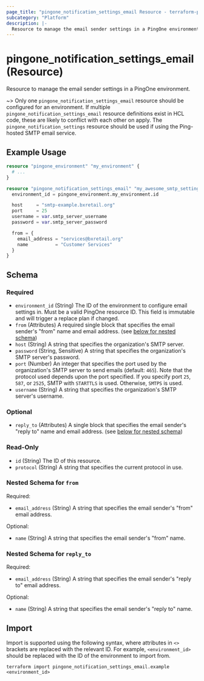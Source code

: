 ```yaml
---
page_title: "pingone_notification_settings_email Resource - terraform-provider-pingone"
subcategory: "Platform"
description: |-
  Resource to manage the email sender settings in a PingOne environment.
---
```


# pingone_notification_settings_email (Resource)

Resource to manage the email sender settings in a PingOne environment.

~> Only one `pingone_notification_settings_email` resource should be configured for an environment.  If multiple `pingone_notification_settings_email` resource definitions exist in HCL code, these are likely to conflict with each other on apply. The `pingone_notification_settings` resource should be used if using the Ping-hosted SMTP email service.

## Example Usage

```terraform
resource "pingone_environment" "my_environment" {
  # ...
}

resource "pingone_notification_settings_email" "my_awesome_smtp_settings" {
  environment_id = pingone_environment.my_environment.id

  host     = "smtp-example.bxretail.org"
  port     = 25
  username = var.smtp_server_username
  password = var.smtp_server_password

  from = {
    email_address = "services@bxretail.org"
    name          = "Customer Services"
  }
}
```

<!-- schema generated by tfplugindocs -->
## Schema

### Required

- `environment_id` (String) The ID of the environment to configure email settings in.  Must be a valid PingOne resource ID.  This field is immutable and will trigger a replace plan if changed.
- `from` (Attributes) A required single block that specifies the email sender's "from" name and email address. (see [below for nested schema](#nestedatt--from))
- `host` (String) A string that specifies the organization's SMTP server.
- `password` (String, Sensitive) A string that specifies the organization's SMTP server's password.
- `port` (Number) An integer that specifies the port used by the organization's SMTP server to send emails (default: `465`). Note that the protocol used depends upon the port specified. If you specify port `25`, `587`, or `2525`, SMTP with `STARTTLS` is used. Otherwise, `SMTPS` is used.
- `username` (String) A string that specifies the organization's SMTP server's username.

### Optional

- `reply_to` (Attributes) A single block that specifies the email sender's "reply to" name and email address. (see [below for nested schema](#nestedatt--reply_to))

### Read-Only

- `id` (String) The ID of this resource.
- `protocol` (String) A string that specifies the current protocol in use.

<a id="nestedatt--from"></a>
### Nested Schema for `from`

Required:

- `email_address` (String) A string that specifies the email sender's "from" email address.

Optional:

- `name` (String) A string that specifies the email sender's "from" name.


<a id="nestedatt--reply_to"></a>
### Nested Schema for `reply_to`

Required:

- `email_address` (String) A string that specifies the email sender's "reply to" email address.

Optional:

- `name` (String) A string that specifies the email sender's "reply to" name.

## Import

Import is supported using the following syntax, where attributes in `<>` brackets are replaced with the relevant ID.  For example, `<environment_id>` should be replaced with the ID of the environment to import from.

```shell
terraform import pingone_notification_settings_email.example <environment_id>
```
